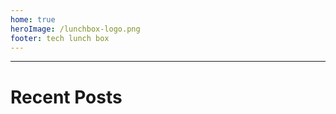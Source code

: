 ```yaml
---
home: true
heroImage: /lunchbox-logo.png
footer: tech lunch box
---
```


---

# Recent Posts

<Articles :count="4" />
